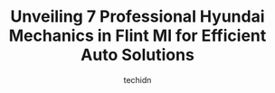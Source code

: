 ---
layout: ampstory
image: https://images.unsplash.com/photo-1598870113763-84b6f70c0fb3?ixlib=rb-4.0.3&ixid=MnwxMjA3fDB8MHxwaG90by1wYWdlfHx8fGVufDB8fHx8&auto=format&fit=crop&w=640&h=853&q=80
author: techidn
featured: false
description: Discover the 7 best Hyundai Mechanic in Flint MI, USA and ensure your vehicle receives the highest quality of care. These trusted professionals are known for their skill, knowledge, and dedi
title: Unveiling 7 Professional Hyundai Mechanics in Flint MI for Efficient Auto Solutions
cover:
   title: Unveiling 7 Professional Hyundai Mechanics in Flint MI for Efficient Auto Solutions
   subtitle: Rickpate
   background: https://images.unsplash.com/photo-1598870113763-84b6f70c0fb3?ixlib=rb-4.0.3&ixid=MnwxMjA3fDB8MHxwaG90by1wYWdlfHx8fGVufDB8fHx8&auto=format&fit=crop&w=640&h=853&q=80

pages: 
 - layout: thirds
   top: <h1>#1 Hoover & Sons Auto Repair, Inc.</h1>
   bottom: "<p>Hoover & Sons was so helpful getting my car back in shape to hit the road again. I was unable to reach highway speeds anymore and getting up to 50mph was a chore. I tried</p>"
   background: https://www.knot35.com/toplist/wp-content/uploads/2023/06/best-hyundai-mechanic-1-in-flint-mi-1685838593.jpeg
   backgroundblur: true
 - layout: thirds
   top: <h1>#2 Carriage Town Auto & Truck Rpr</h1>
   bottom: "<p>1523 University Ave, Flint, MI 48504, United States</p>"
   background: https://www.knot35.com/toplist/wp-content/uploads/2023/06/best-hyundai-mechanic-2-in-flint-mi-1685838593.jpeg
   cta:
      link: https://www.knot35.com/toplist/unveiling-7-professional-hyundai-mechanics-in-flint-mi-for-efficient-auto-solutions/
      text: Unveiling 7 Professional Hyundai Mechanics in Flint MI for Efficient Auto Solutions
 - layout: thirds
   top: <h1>#3 Car Fix</h1>
   bottom: "<p>2601 Saginaw St, Flint, MI 48503, United States</p>"
   background: https://www.knot35.com/toplist/wp-content/uploads/2023/06/best-hyundai-mechanic-3-in-flint-mi-1685838593.jpeg
   cta:
      link: https://www.knot35.com/toplist/unveiling-7-professional-hyundai-mechanics-in-flint-mi-for-efficient-auto-solutions/
      text: Unveiling 7 Professional Hyundai Mechanics in Flint MI for Efficient Auto Solutions
 - layout: thirds
   top: <h1>#4 Randy Wise Hyundai Service</h1>
   bottom: "<p>4350 Lennon Rd, Flint, MI 48507, United States</p>"
   background: https://images.unsplash.com/photo-1522441815192-d9f04eb0615c?ixlib=rb-4.0.3&ixid=MnwxMjA3fDB8MHxwaG90by1wYWdlfHx8fGVufDB8fHx8&auto=format&fit=crop&w=640&h=853&q=80
   cta:
      link: https://www.knot35.com/toplist/unveiling-7-professional-hyundai-mechanics-in-flint-mi-for-efficient-auto-solutions/
      text: Unveiling 7 Professional Hyundai Mechanics in Flint MI for Efficient Auto Solutions
 - layout: thirds
   top: <h1>#5 High Tech Auto</h1>
   bottom: "<p>422 Dort Hwy, Flint, MI 48503, United States</p>"
   background: https://images.unsplash.com/photo-1541356665065-22676f35dd40?ixlib=rb-4.0.3&ixid=MnwxMjA3fDB8MHxwaG90by1wYWdlfHx8fGVufDB8fHx8&auto=format&fit=crop&w=640&h=853&q=80
   cta:
      link: https://www.knot35.com/toplist/unveiling-7-professional-hyundai-mechanics-in-flint-mi-for-efficient-auto-solutions/
      text: Unveiling 7 Professional Hyundai Mechanics in Flint MI for Efficient Auto Solutions
 - layout: thirds
   top: <h1>#6 Push automotive</h1>
   bottom: "<p>3708 W Court St, Flint, MI 48532, United States</p>"
   background: https://images.unsplash.com/photo-1462556791646-c201b8241a94?ixlib=rb-4.0.3&ixid=MnwxMjA3fDB8MHxwaG90by1wYWdlfHx8fGVufDB8fHx8&auto=format&fit=crop&w=640&h=853&q=80
   cta:
      link: https://www.knot35.com/toplist/unveiling-7-professional-hyundai-mechanics-in-flint-mi-for-efficient-auto-solutions/
      text: Unveiling 7 Professional Hyundai Mechanics in Flint MI for Efficient Auto Solutions
 - layout: thirds
   top: <h1>#7 Henrys Auto Works</h1>
   bottom: "<p>959 Paddington Ave, Flint, MI 48507, United States</p>"
   background: https://images.unsplash.com/photo-1567360425618-1594206637d2?ixlib=rb-4.0.3&ixid=MnwxMjA3fDB8MHxwaG90by1wYWdlfHx8fGVufDB8fHx8&auto=format&fit=crop&w=640&h=853&q=80
   cta:
      link: https://www.knot35.com/toplist/unveiling-7-professional-hyundai-mechanics-in-flint-mi-for-efficient-auto-solutions/
      text: Unveiling 7 Professional Hyundai Mechanics in Flint MI for Efficient Auto Solutions
 - layout: thirds
   middle: Continue reading...
   background: https://images.unsplash.com/photo-1632260260864-caf7fde5ec36?ixlib=rb-4.0.3&ixid=MnwxMjA3fDB8MHxwaG90by1wYWdlfHx8fGVufDB8fHx8&auto=format&fit=crop&w=640&h=853&q=80
   cta:
      link: https://www.knot35.com/toplist/unveiling-7-professional-hyundai-mechanics-in-flint-mi-for-efficient-auto-solutions/
      text: Unveiling 7 Professional Hyundai Mechanics in Flint MI for Efficient Auto Solutions
      
---